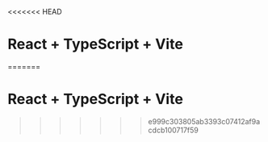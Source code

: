 <<<<<<< HEAD
# React + TypeScript + Vite
=======
# React + TypeScript + Vite

>>>>>>> e999c303805ab3393c07412af9acdcb100717f59
